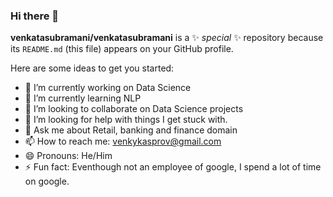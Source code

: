 ### Hi there 👋


**venkatasubramani/venkatasubramani** is a ✨ _special_ ✨ repository because its `README.md` (this file) appears on your GitHub profile.

Here are some ideas to get you started:

- 🔭 I’m currently working on Data Science
- 🌱 I’m currently learning NLP
- 👯 I’m looking to collaborate on Data Science projects
- 🤔 I’m looking for help with things I get stuck with.
- 💬 Ask me about Retail, banking and finance domain
- 📫 How to reach me: venkykasprov@gmail.com
- 😄 Pronouns: He/Him
- ⚡ Fun fact: Eventhough not an employee of google, I spend a lot of time on google. 
